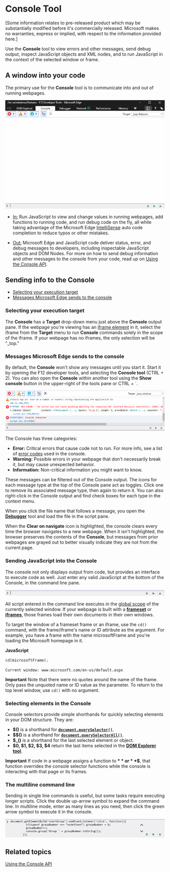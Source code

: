 # Console Tool

[Some information relates to pre-released product which may be substantially modified before it's commercially released. Microsoft makes no warranties, express or implied, with respect to the information provided here.]

Use the **Console** tool to view errors and other messages, send debug output, inspect JavaScript objects and XML nodes, and to run JavaScript in the context of the selected window or frame.

## A window into your code

The primary use for the **Console** tool is to communicate into and out of running webpages.

![Edge Console](../media/Edge_Console.gif)

   - [In:](#sending-javascript-into-the-console) Run JavaScript to view and change values in running webpages, add functions to running code, and run debug code on the fly, all while taking advantage of the Microsoft Edge [IntelliSense](https://msdn.microsoft.com/en-us/library/hcw1s69b.aspx) auto code completion to reduce typos or other mistakes.

   - [Out:](#sending-info-to-the-console) Microsoft Edge and JavaScript code deliver status, error, and debug messages to developers, including inspectable JavaScript objects and DOM Nodes. For more on how to send debug information and other messages to the console from your code, read up on [Using the Console API](./using-the-console-api/).

## Sending info to the Console

   - [Selecting your execution target](#selecting-your-execution-target)
   - [Messages Microsoft Edge sends to the console](#messages-microsoft-edge-sends-to-the-console)

### Selecting your execution target
The **Console** has a **Target** drop-down menu just above the **Console** output pane. If the webpage you're viewing has an [iframe element]() in it, select the iframe from the **Target** menu to run **Console** commands solely in the scope of the iframe. If your webpage has no iframes, the only selection will be "_top."

### Messages Microsoft Edge sends to the console
By default, the **Console** won't show any messages until you start it. Start it by opening the F12 developer tools, and selecting the **Console tool** (CTRL + 2). You can also open the **Console** within another tool using the **Show console** button in the upper-right of the tools pane or CTRL + `.

![Console System Messages](../media/Edge_Console_messages.gif)
<!--By default, the **Console** won't show any messages until you start it. Start it by opening the F12 developer tools, and selecting the **Console tool** (CTRL + 2). You can also open the **Console** within another tool using the **Show console** button in the upper-right of the tools pane or CTRL + `.-->

The Console has three categories:
   - **Error:** Critical errors that cause code not to run. For more info, see a list of [error codes](./console-error-and-status-codes) used in the console.
   - **Warning:** Possible errors in your webpage that don't necessarily break it, but may cause unexpected behavior.
   - **Information:** Non-critical information you might want to know.

These messages can be filtered out of the Console output. The icons for each message type at the top of the Console pane act as toggles. Click one to remove its associated message type, then again to return it. You can also right-click in the Console output and find check boxes for each type in the context menu.

When you click the file name that follows a message, you open the **[Debugger](../debugger/)** tool and load the file in the script pane.

When the **Clear on navigate** icon is highlighted, the console clears every time the browser navigates to a new webpage. When it isn't highlighted, the browser preserves the contents of the **Console**, but messages from prior webpages are grayed out to better visually indicate they are not from the current page.

### Sending JavaScript into the Console
The console not only displays output from code, but provides an interface to execute code as well. Just enter any valid JavaScript at the bottom of the Console, in the command line pane.

![F12 Console Single Command Line](../media/f12blueconsolecommandsingle.png)

All script entered in the command line executes in the [global scope](https://msdn.microsoft.com/en-us/library/bzt2dkta(v=vs.85).aspx) of the currently selected window. If your webpage is built with a **[frameset](https://msdn.microsoft.com/en-us/library/ms535251(v=vs.85).aspx)** or **[iframes](https://msdn.microsoft.com/en-us/library/ms535258(v=vs.85).aspx)**, those frames load their own documents in their own windows.

To target the window of a frameset frame or an iframe, use the `cd()` command, with the frame/iframe's name or ID attribute as the argument. For example, you have a frame with the name microsoftFrame and you're loading the Microsoft homepage in it.

   **JavaScript**
   ```js
   cd(microsoftFrame);
   ```
   ```
   Current window: www.microsoft.com/en-us/default.aspx
   ```

**Important**  Note that there were no quotes around the name of the frame. Only pass the unquoted name or ID value as the parameter.
To return to the top level window, use `cd()` with no argument.

### Selecting elements in the Console
Console selectors provide simple shorthands for quickly selecting elements in your DOM structure. They are:

   - **$()** is a shorthand for [**`document.querySelector()`**](https://msdn.microsoft.com/en-us/library/cc288169(v=vs.85).aspx).
   - **$$()** is a shorthand for [**`document.querySelectorAll()`**](https://msdn.microsoft.com/en-us/library/cc304115(v=vs.85).aspx).
   - **$_()** is a shorthand for the last selected element or object.
   - **$0, $1, $2, $3, $4** return the last items selected in the [**DOM Explorer tool**](../dom-explorer/).

**Important**  If code in a webpage assigns a function to **$** or **$$**, that function overrides the console selector functions while the console is interacting with that page or its frames.

### The multiline command line

Sending in single line commands is useful, but some tasks require executing longer scripts. Click the double up-arrow symbol to expand the command line. In multiline mode, enter as many lines as you need, then click the green arrow symbol to execute it in the console.

![F12 Console Multiline Command Line](../media/f12blueconsolecommandmultiple.png)

## Related topics
[Using the Console API](/using-the-console-api/)

